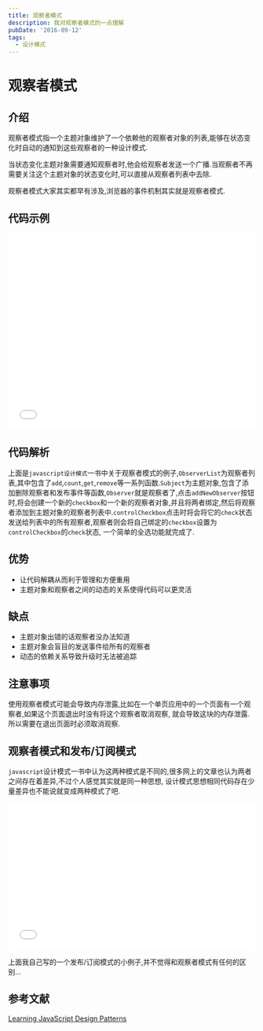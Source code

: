 ```yaml
---
title: 观察者模式
description: 我对观察者模式的一点理解
pubDate: '2016-09-12'
tags:
  - 设计模式
---
```


# 观察者模式

## 介绍

观察者模式指一个主题对象维护了一个依赖他的观察者对象的列表,能够在状态变化时自动的通知到这些观察者的一种设计模式.

当状态变化主题对象需要通知观察者时,他会给观察者发送一个广播.当观察者不再需要关注这个主题对象的状态变化时,可以直接从观察者列表中去除.

观察者模式大家其实都早有涉及,浏览器的事件机制其实就是观察者模式.

## 代码示例

<iframe width="100%" height="400" src="//jsfiddle.net/ZxBing0066/2oeg4oqm/embedded/js,html,result/" allowfullscreen="allowfullscreen" frameborder="0"></iframe>

## 代码解析

上面是`javascript设计模式`一书中关于观察者模式的例子,`ObserverList`为观察者列表,其中包含了`add`,`count`,`get`,`remove`等一系列函数.`Subject`为主题对象,包含了添加删除观察者和发布事件等函数,`Observer`就是观察者了,点击`addNewObserver`按钮时,将会创建一个新的`checkbox`和一个新的观察者对象,并且将两者绑定,然后将观察者添加到主题对象的观察者列表中.`controlCheckbox`点击时将会将它的`check`状态发送给列表中的所有观察者,观察者则会将自己绑定的`checkbox`设置为`controlCheckbox`的`check`状态, 一个简单的全选功能就完成了.

## 优势

-   让代码解耦从而利于管理和方便重用
-   主题对象和观察者之间的动态的关系使得代码可以更灵活

## 缺点

-   主题对象出错的话观察者没办法知道
-   主题对象会盲目的发送事件给所有的观察者
-   动态的依赖关系导致升级时无法被追踪

## 注意事项

使用观察者模式可能会导致内存泄露,比如在一个单页应用中的一个页面有一个观察者,如果这个页面退出时没有将这个观察者取消观察, 就会导致这块的内存泄露.所以需要在退出页面时必须取消观察.

## 观察者模式和发布/订阅模式

`javascript`设计模式一书中认为这两种模式是不同的,很多网上的文章也认为两者之间存在着差异,不过个人感觉其实就是同一种思想, 设计模式思想相同代码存在少量差异也不能说就变成两种模式了吧.

<iframe width="100%" height="300" src="//jsfiddle.net/ZxBing0066/wqz4noow/2/embedded/js,html,result/" allowfullscreen="allowfullscreen" frameborder="0"></iframe>

上面我自己写的一个发布/订阅模式的小例子,并不觉得和观察者模式有任何的区别...

## 参考文献

[Learning JavaScript Design Patterns](https://addyosmani.com/resources/essentialjsdesignpatterns/book/#observerpatternjavascript)
